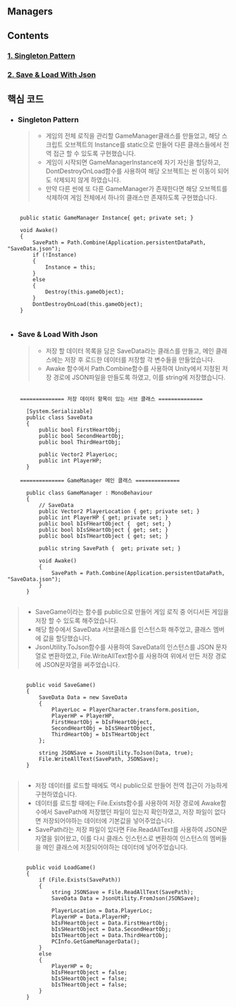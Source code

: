 Managers
-

Contents
-
### [1. Singleton Pattern](#singleton-pattern)
### [2. Save & Load With Json](#save--load-with-json)

핵심 코드
-

- ### Singleton Pattern
  > - 게임의 전체 로직을 관리할 GameManager클래스를 만들었고, 해당 스크립트 오브젝트의 Instance를 static으로 만들어 다른 클래스들에서 전역 접근 할 수 있도록 구현했습니다.
  > - 게임이 시작되면 GameManagerInstance에 자기 자신을 할당하고, DontDestroyOnLoad함수를 사용하여 해당 오브젝트는 씬 이동이 되어도 삭제되지 않게 하였습니다.
  > - 만약 다른 씬에 또 다른 GameManager가 존재한다면 해당 오브젝트를 삭제하여 게임 전체에서 하나의 클래스만 존재하도록 구현했습니다.

<pre>
  <code>
    public static GameManager Instance{ get; private set; }
    
    void Awake()
    {
        SavePath = Path.Combine(Application.persistentDataPath, "SaveData.json");
        if (!Instance)
        {
            Instance = this;
        }
        else
        {
            Destroy(this.gameObject);
        }
        DontDestroyOnLoad(this.gameObject);
    }
  </code>
</pre>

- ### Save & Load With Json
  > - 저장 할 데이터 목록을 담은 SaveData라는 클래스를 만들고, 메인 클래스에는 저장 후 로드한 데이터를 저장할 각 변수들을 만들었습니다.
  > - Awake 함수에서 Path.Combine함수를 사용하여 Unity에서 지정된 저장 경로에 JSON파일을 만들도록 하였고, 이를 string에 저장했습니다.
<pre>
  <code>
    ============== 저장 데이터 항목이 있는 서브 클래스 ==============
    
      [System.Serializable]
      public class SaveData
      {
          public bool FirstHeartObj;
          public bool SecondHeartObj;
          public bool ThirdHeartObj;
      
          public Vector2 PlayerLoc;
          public int PlayerHP;
      }
    
    ============== GameManager 메인 클래스 ==============
    
      public class GameManager : MonoBehaviour
      {
          // SaveData
          public Vector2 PlayerLocation { get; private set; }
          public int PlayerHP { get; private set; }
          public bool bIsFHeartObject {  get; set; }
          public bool bIsSHeartObject { get; set; }
          public bool bIsTHeartObject { get; set; }
          
          public string SavePath {  get; private set; }
      
          void Awake()
          {
              SavePath = Path.Combine(Application.persistentDataPath, "SaveData.json");
          }
      }
  </code>
</pre>
  > - SaveGame이라는 함수를 public으로 만들어 게임 로직 중 어디서든 게임을 저장 할 수 있도록 해주었습니다.
  > - 해당 함수에서 SaveData 서브클래스를 인스턴스화 해주었고, 클래스 멤버에 값을 할당했습니다.
  > - JsonUtility.ToJson함수를 사용하여 SaveData의 인스턴스를 JSON 문자열로 변환하였고, File.WriteAllText함수를 사용하여 위에서 만든 저장 경로에 JSON문자열을 써주었습니다.
<pre>
  <code>
      public void SaveGame()
      {
          SaveData Data = new SaveData
          {
              PlayerLoc = PlayerCharacter.transform.position,
              PlayerHP = PlayerHP,
              FirstHeartObj = bIsFHeartObject,
              SecondHeartObj = bIsSHeartObject,
              ThirdHeartObj = bIsTHeartObject
          };
      
          string JSONSave = JsonUtility.ToJson(Data, true);
          File.WriteAllText(SavePath, JSONSave);
      }
  </code>
</pre>
  > - 저장 데이터를 로드할 때에도 역시 public으로 만들어 전역 접근이 가능하게 구현하였습니다.
  > - 데이터를 로드할 때에는 File.Exists함수를 사용하여 저장 경로에 Awake함수에서 SavePath에 저장했던 파일이 있는지 확인하였고, 저장 파일이 없다면 저장되어야하는 데이터에 기본값을 넣어주었습니다.
  > - SavePath라는 저장 파일이 있다면 File.ReadAllText를 사용하여 JSON문자열을 읽어왔고, 이를 다시 클래스 인스턴스로 변환하여 인스턴스의 멤버들을 메인 클래스에 저장되어야하는 데이터에 넣어주었습니다.
<pre>
  <code>
      public void LoadGame()
      {
          if (File.Exists(SavePath))
          {
              string JSONSave = File.ReadAllText(SavePath);
              SaveData Data = JsonUtility.FromJson<SaveData>(JSONSave);
      
              PlayerLocation = Data.PlayerLoc;
              PlayerHP = Data.PlayerHP;
              bIsFHeartObject = Data.FirstHeartObj;
              bIsSHeartObject = Data.SecondHeartObj;
              bIsTHeartObject = Data.ThirdHeartObj;
              PCInfo.GetGameManagerData();
          }
          else
          {
              PlayerHP = 0;
              bIsFHeartObject = false;
              bIsSHeartObject = false;
              bIsTHeartObject = false;
          }
      }
  </code>
</pre>
